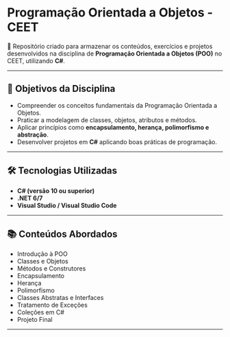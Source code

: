 # Programação Orientada a Objetos - CEET

📘 Repositório criado para armazenar os conteúdos, exercícios e projetos desenvolvidos na disciplina de **Programação Orientada a Objetos (POO)** no CEET, utilizando **C#**.

---

## 🎯 Objetivos da Disciplina
- Compreender os conceitos fundamentais da Programação Orientada a Objetos.  
- Praticar a modelagem de classes, objetos, atributos e métodos.  
- Aplicar princípios como **encapsulamento, herança, polimorfismo e abstração**.  
- Desenvolver projetos em **C#** aplicando boas práticas de programação.  

---

## 🛠️ Tecnologias Utilizadas
- **C# (versão 10 ou superior)**  
- **.NET 6/7**  
- **Visual Studio / Visual Studio Code**  

---

## 📚 Conteúdos Abordados
- Introdução à POO  
- Classes e Objetos  
- Métodos e Construtores  
- Encapsulamento  
- Herança  
- Polimorfismo  
- Classes Abstratas e Interfaces  
- Tratamento de Exceções  
- Coleções em C#  
- Projeto Final  

---
